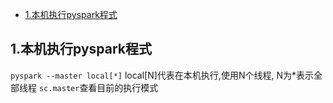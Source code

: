
<!-- toc orderedList:0 depthFrom:1 depthTo:6 -->

* [1.本机执行pyspark程式](#1本机执行pyspark程式)

<!-- tocstop -->

## 1.本机执行pyspark程式
`pyspark --master local[*]`
local[N]代表在本机执行,使用N个线程, N为*表示全部线程
`sc.master`查看目前的执行模式
